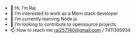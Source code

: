 - 👋 Hi, I’m Raj 
- 👀 I’m interested to work as a Mern stack developer
- 🌱 I’m currently learning Node.js
- 💞️ I’m looking to contribute to opensource projects
- 📫 How to reach me raj257140@gmail.com / 7411395934

<!---
Rajagopal9597/Rajagopal9597 is a ✨ special ✨ repository because its `README.md` (this file) appears on your GitHub profile.
You can click the Preview link to take a look at your changes.
--->
